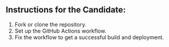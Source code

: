 ## Instructions for the Candidate:

1. Fork or clone the repository.
2. Set up the GitHub Actions workflow.
3. Fix the workflow to get a successful build and deployment.